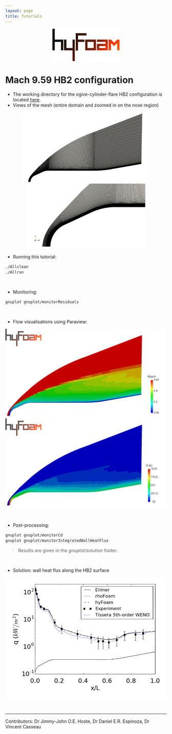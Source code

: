 ```yaml
---
layout: page
title: Tutorials
---
```

  
<p align="center">
  <img src="/docs/img/logos/hyFoamLogo.png" width="210">
</p>

# Mach 9.59 HB2 configuration  

+ The working directory for the ogive-cylinder-flare HB2 configuration is located [here](https://github.com/vincentcasseau/hyStrath/tree/master/run/hyStrath/hyFoam/axisymmetric-HB2).
+ Views of the mesh (entire domain and zoomed in on the nose region)

<p align="center">
<img src="/docs/img/tutos/hyFoam/tutorial-axisymmetricHB2-meshFull.png" width="400"><img src="/docs/img/tutos/hyFoam/tutorial-axisymmetricHB2-meshNose.png" width="370">
</p>


+ Running this tutorial:  
```sh
./Allclean  
./Allrun
```

<br>

+ Monitoring:   
```sh
gnuplot gnuplot/monitorResiduals
```   

<br>

+ Flow visualisations using Paraview:  

<p align="center">
<img src="/docs/img/tutos/hyFoam/tutorial-axisymmetricHB2-fieldMach.png" width="600">
<img src="/docs/img/tutos/hyFoam/tutorial-axisymmetricHB2-fieldTt.png" width="600">
</p>

<br>

+ Post-processing: 
```sh
gnuplot gnuplot/monitorCd
gnuplot gnuplot/monitorIntegratedWallHeatFlux
```  

> Results are given in the _gnuplot/solution_ folder.

<br>

+ Solution: wall heat flux along the HB2 surface

<p align="center">
<img src="/docs/img/tutos/hyFoam/tutorial-axisymmetricHB2-wallHeatFlux.png" width="550">
</p>

<br>

---  

Contributors: Dr Jimmy-John O.E. Hoste, Dr Daniel E.R. Espinoza, Dr Vincent Casseau
